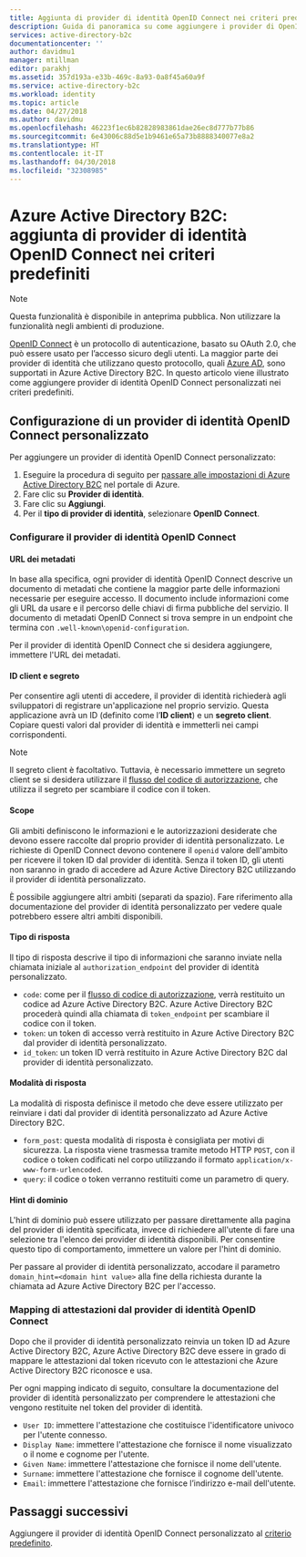 ```yaml
---
title: Aggiunta di provider di identità OpenID Connect nei criteri predefiniti - Azure Active Directory B2C | Microsoft Docs
description: Guida di panoramica su come aggiungere i provider di OpenID Connect in criteri incorporati all'interno di Azure Active Directory B2C
services: active-directory-b2c
documentationcenter: ''
author: davidmu1
manager: mtillman
editor: parakhj
ms.assetid: 357d193a-e33b-469c-8a93-0a8f45a60a9f
ms.service: active-directory-b2c
ms.workload: identity
ms.topic: article
ms.date: 04/27/2018
ms.author: davidmu
ms.openlocfilehash: 46223f1ec6b82828983861dae26ec8d777b77b86
ms.sourcegitcommit: 6e43006c88d5e1b9461e65a73b8888340077e8a2
ms.translationtype: HT
ms.contentlocale: it-IT
ms.lasthandoff: 04/30/2018
ms.locfileid: "32308985"
---
```

# <a name="azure-active-directory-b2c-add-a-custom-openid-connect-identity-provider-in-built-in-policies"></a>Azure Active Directory B2C: aggiunta di provider di identità OpenID Connect nei criteri predefiniti

>[!NOTE]
> Questa funzionalità è disponibile in anteprima pubblica. Non utilizzare la funzionalità negli ambienti di produzione.

[OpenID Connect](http://openid.net/specs/openid-connect-core-1_0.html) è un protocollo di autenticazione, basato su OAuth 2.0, che può essere usato per l’accesso sicuro degli utenti. La maggior parte dei provider di identità che utilizzano questo protocollo, quali [Azure AD](active-directory-b2c-setup-oidc-azure-active-directory.md), sono supportati in Azure Active Directory B2C. In questo articolo viene illustrato come aggiungere provider di identità OpenID Connect personalizzati nei criteri predefiniti.

## <a name="configuring-a-custom-openid-connect-identity-provider"></a>Configurazione di un provider di identità OpenID Connect personalizzato

Per aggiungere un provider di identità OpenID Connect personalizzato:

1. Eseguire la procedura di seguito per [passare alle impostazioni di Azure Active Directory B2C](active-directory-b2c-app-registration.md#navigate-to-b2c-settings) nel portale di Azure.
1. Fare clic su **Provider di identità**.
1. Fare clic su **Aggiungi**.
1. Per il **tipo di provider di identità**, selezionare **OpenID Connect**.

### <a name="setting-up-the-openid-connect-identity-provider"></a>Configurare il provider di identità OpenID Connect

#### <a name="metadata-url"></a>URL dei metadati

In base alla specifica, ogni provider di identità OpenID Connect descrive un documento di metadati che contiene la maggior parte delle informazioni necessarie per eseguire accesso. Il documento include informazioni come gli URL da usare e il percorso delle chiavi di firma pubbliche del servizio. Il documento di metadati OpenID Connect si trova sempre in un endpoint che termina con `.well-known\openid-configuration`.

Per il provider di identità OpenID Connect che si desidera aggiungere, immettere l'URL dei metadati.

#### <a name="client-id-and-secret"></a>ID client e segreto

Per consentire agli utenti di accedere, il provider di identità richiederà agli sviluppatori di registrare un'applicazione nel proprio servizio. Questa applicazione avrà un ID (definito come l’**ID client**) e un **segreto client**. Copiare questi valori dal provider di identità e immetterli nei campi corrispondenti.

> [!NOTE]
> Il segreto client è facoltativo. Tuttavia, è necessario immettere un segreto client se si desidera utilizzare il [flusso del codice di autorizzazione](http://openid.net/specs/openid-connect-core-1_0.html#CodeFlowAuth), che utilizza il segreto per scambiare il codice con il token.

#### <a name="scope"></a>Scope

Gli ambiti definiscono le informazioni e le autorizzazioni desiderate che devono essere raccolte dal proprio provider di identità personalizzato. Le richieste di OpenID Connect devono contenere il `openid` valore dell'ambito per ricevere il token ID dal provider di identità. Senza il token ID, gli utenti non saranno in grado di accedere ad Azure Active Directory B2C utilizzando il provider di identità personalizzato.

È possibile aggiungere altri ambiti (separati da spazio). Fare riferimento alla documentazione del provider di identità personalizzato per vedere quale potrebbero essere altri ambiti disponibili.

#### <a name="response-type"></a>Tipo di risposta

Il tipo di risposta descrive il tipo di informazioni che saranno inviate nella chiamata iniziale al `authorization_endpoint` del provider di identità personalizzato. 

* `code`: come per il [flusso di codice di autorizzazione](http://openid.net/specs/openid-connect-core-1_0.html#CodeFlowAuth), verrà restituito un codice ad Azure Active Directory B2C. Azure Active Directory B2C procederà quindi alla chiamata di `token_endpoint` per scambiare il codice con il token.
* `token`: un token di accesso verrà restituito in Azure Active Directory B2C dal provider di identità personalizzato.
* `id_token`: un token ID verrà restituito in Azure Active Directory B2C dal provider di identità personalizzato.


#### <a name="response-mode"></a>Modalità di risposta

La modalità di risposta definisce il metodo che deve essere utilizzato per reinviare i dati dal provider di identità personalizzato ad Azure Active Directory B2C.

* `form_post`: questa modalità di risposta è consigliata per motivi di sicurezza. La risposta viene trasmessa tramite metodo HTTP `POST`, con il codice o token codificati nel corpo utilizzando il formato `application/x-www-form-urlencoded`.
* `query`: il codice o token verranno restituiti come un parametro di query.


#### <a name="domain-hint"></a>Hint di dominio

L'hint di dominio può essere utilizzato per passare direttamente alla pagina del provider di identità specificata, invece di richiedere all'utente di fare una selezione tra l'elenco dei provider di identità disponibili. Per consentire questo tipo di comportamento, immettere un valore per l'hint di dominio.

Per passare al provider di identità personalizzato, accodare il parametro `domain_hint=<domain hint value>` alla fine della richiesta durante la chiamata ad Azure Active Directory B2C per l'accesso.


### <a name="mapping-the-claims-from-the-openid-connect-identity-provider"></a>Mapping di attestazioni dal provider di identità OpenID Connect

Dopo che il provider di identità personalizzato reinvia un token ID ad Azure Active Directory B2C, Azure Active Directory B2C deve essere in grado di mappare le attestazioni dal token ricevuto con le attestazioni che Azure Active Directory B2C riconosce e usa. 

Per ogni mapping indicato di seguito, consultare la documentazione del provider di identità personalizzato per comprendere le attestazioni che vengono restituite nel token del provider di identità.

* `User ID`: immettere l'attestazione che costituisce l'identificatore univoco per l'utente connesso.
* `Display Name`: immettere l'attestazione che fornisce il nome visualizzato o il nome e cognome per l'utente.
* `Given Name`: immettere l'attestazione che fornisce il nome dell'utente.
* `Surname`: immettere l'attestazione che fornisce il cognome dell'utente.
* `Email`: immettere l'attestazione che fornisce l’indirizzo e-mail dell'utente.

## <a name="next-steps"></a>Passaggi successivi

Aggiungere il provider di identità OpenID Connect personalizzato al [criterio predefinito](active-directory-b2c-reference-policies.md).
